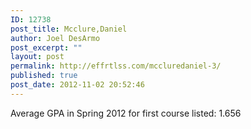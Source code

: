 ```yaml
---
ID: 12738
post_title: Mcclure,Daniel
author: Joel DesArmo
post_excerpt: ""
layout: post
permalink: http://effrtlss.com/mccluredaniel-3/
published: true
post_date: 2012-11-02 20:52:46
---
```

<p>Average GPA in Spring 2012 for first course listed: 1.656</p>